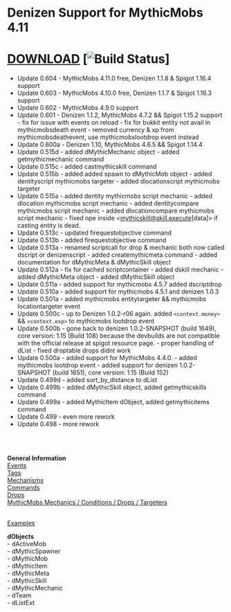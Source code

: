 # Denizen Support for MythicMobs 4.11

# [DOWNLOAD](http://mc.hackerzlair.org:8080/job/MythicDenizenAddon/) [![Build Status](http://mc.hackerzlair.org:8080/job/MythicDenizenAddon/badge/icon)] <br>

- Update 0.604  - MythicMobs 4.11.0 free, Denizen 1.1.8 & Spigot 1.16.4 support
- Update 0.603  - MythicMobs 4.10.0 free, Denizen 1.1.7 & Spigot 1.16.3 support
- Update 0.602	- MythicMobs 4.9.0 support
- Update 0.601	- Denizen 1.1.2, MythicMobs 4.7.2 && Spigot 1.15.2 support
				- fix for issue with events on reload
				- fix for bukkit entity not avail in mythicmobsdeath event
				- removed currency & xp from mythicmobsdeathevent, use mythicmobslootdrop event instead
- Update 0.600a - Denizen 1.10, MythicMobs 4.6.5 && Spigot 1.14.4
- Update 0.515d - added dMythicMechanic object
				- added getmythicmechanic command
- Update 0.515c - added castmythicskill command
- Update 0.515b - added added spawn to dMythicMob object
				- added dentityscript mythicmobs targeter
				- added dlocationscript mythicmobs targeter
- Update 0.515a - added dentity mythicmobs script mechanic
				- added dlocation mythicmobs script mechanic
				- added dentitycompare mythicmobs script mechanic
				- added dlocationcompare mythicmobs script mechanic
				- fixed npe inside <mythicskill@skill.execute[data]>
				  if casting entity is dead.
- Update 0.513c - updated firequestobjective command
- Update 0.513b - added firequestobjective command
- Update 0.513a - renamed scriptcall for drop & mechanic
                  both now called dscript or denizenscript
                - added createmythicmeta command
                - added documentation for dMythicMeta & dMythicSkill object
- Update 0.512a - fix for cached scriptcontainer
				- added dskill mechanic
			    - added dMythicMeta object
			    - added dMythicSkill object
- Update 0.511a - added support for mythicmobs 4.5.7
				  added dscriptdrop 
- Update 0.510a - added support for mythicmobs 4.5.1 and denizen 1.0.3
- Update 0.501a - added mythicmobs entitytargeter && mythicmobs locationtargeter event
- Update 0.500c - up to Denizen 1.0.2-r06 again.
                  added `<context.money>` && `<context.exp>` to mythicmobs lootdrop event
- Update 0.500b - gone back to denizen 1.0.2-SNAPSHOT (build 1649), core version: 1.15 (Build 108)
                  because the devbuilds are not compatible with the official release at spigot resource page.
                - proper handling of dList
                - fixed droptable drops didnt work
- Update 0.500a - added support for MythicMobs 4.4.0.
                - added mythicmobs lootdrop event
                - added support for denizen 1.0.2-SNAPSHOT (build 1651), core version: 1.15 (Build 152)
- Update 0.499d - added sort_by_distance to dList
- Update 0.499b - added dMythicSkill object, added getmythicskills command
- Update 0.499a - added MythicItem dObject, added getmythicitems command
- Update 0.499  - even more rework
- Update 0.498  - more rework
<br>
<br>

**General Information** <br>
[Events](documentation/events.md) <br>
[Tags](documentation/tags.md) <br>
[Mechanisms](documentation/mechanisms.md) <br>
[Commands](documentation/commands.md) <br>
[Drops](documentation/drops.md)<br>
[MythicMobs Mechanics / Conditions / Drops / Targeters](documentation/mythicmechanics.md)<br><br>


[Examples](documentation/examples.md)

**dObjects**<br>
\- dActiveMob<br>
\- dMythicSpawner<br>
\- dMythicMob<br>
\- dMythicItem<br>
\- dMythicMeta<br>
\- dMythicSkill<br>
\- dMythicMechanic<br>
\- dTeam<br>
\- dListExt<br>

